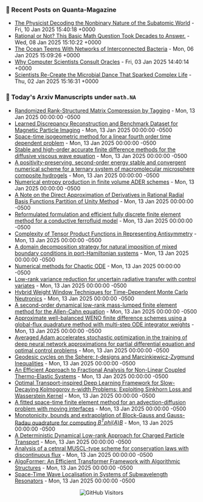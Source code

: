 ### 📝 Recent Posts on Quanta-Magazine
<!-- quanta starts -->
* <a href="https://www.quantamagazine.org/the-physicist-decoding-the-nonbinary-nature-of-the-subatomic-world-20250110/">The Physicist Decoding the Nonbinary Nature of the Subatomic World</a> - Fri, 10 Jan 2025 15:40:18 +0000
* <a href="https://www.quantamagazine.org/rational-or-not-this-basic-math-question-took-decades-to-answer-20250108/">Rational or Not? This Basic Math Question Took Decades to Answer.</a> - Wed, 08 Jan 2025 15:10:22 +0000
* <a href="https://www.quantamagazine.org/the-ocean-teems-with-networks-of-interconnected-bacteria-20250106/">The Ocean Teems With Networks of Interconnected Bacteria</a> - Mon, 06 Jan 2025 15:09:26 +0000
* <a href="https://www.quantamagazine.org/why-computer-scientists-consult-oracles-20250103/">Why Computer Scientists Consult Oracles</a> - Fri, 03 Jan 2025 14:40:14 +0000
* <a href="https://www.quantamagazine.org/scientists-re-create-the-microbial-dance-that-sparked-complex-life-20250102/">Scientists Re-Create the Microbial Dance That Sparked Complex Life</a> - Thu, 02 Jan 2025 15:16:31 +0000
<!-- quanta ends -->


### 📝 Today's Arxiv Manuscripts under ``math.NA``
<!-- arxiv-math-na starts -->
* <a href="https://arxiv.org/abs/2501.05528">Randomized Rank-Structured Matrix Compression by Tagging</a> - Mon, 13 Jan 2025 00:00:00 -0500
* <a href="https://arxiv.org/abs/2501.05583">Learned Discrepancy Reconstruction and Benchmark Dataset for Magnetic Particle Imaging</a> - Mon, 13 Jan 2025 00:00:00 -0500
* <a href="https://arxiv.org/abs/2501.05726">Space-time isogeometric method for a linear fourth order time dependent problem</a> - Mon, 13 Jan 2025 00:00:00 -0500
* <a href="https://arxiv.org/abs/2501.05771">Stable and high-order accurate finite difference methods for the diffusive viscous wave equation</a> - Mon, 13 Jan 2025 00:00:00 -0500
* <a href="https://arxiv.org/abs/2501.05776">A positivity-preserving, second-order energy stable and convergent numerical scheme for a ternary system of macromolecular microsphere composite hydrogels</a> - Mon, 13 Jan 2025 00:00:00 -0500
* <a href="https://arxiv.org/abs/2501.05872">Numerical entropy production in finite volume ADER schemes</a> - Mon, 13 Jan 2025 00:00:00 -0500
* <a href="https://arxiv.org/abs/2501.05902">A Note on the Direct Approximation of Derivatives in Rational Radial Basis Functions Partition of Unity Method</a> - Mon, 13 Jan 2025 00:00:00 -0500
* <a href="https://arxiv.org/abs/2501.05941">Reformulated formulation and efficient fully discrete finite element method for a conductive ferrofluid model</a> - Mon, 13 Jan 2025 00:00:00 -0500
* <a href="https://arxiv.org/abs/2501.05958">Complexity of Tensor Product Functions in Representing Antisymmetry</a> - Mon, 13 Jan 2025 00:00:00 -0500
* <a href="https://arxiv.org/abs/2501.06107">A domain decomposition strategy for natural imposition of mixed boundary conditions in port-Hamiltonian systems</a> - Mon, 13 Jan 2025 00:00:00 -0500
* <a href="https://arxiv.org/abs/2501.06123">Numerical methods for Chaotic ODE</a> - Mon, 13 Jan 2025 00:00:00 -0500
* <a href="https://arxiv.org/abs/2501.06125">Low-rank variance reduction for uncertain radiative transfer with control variates</a> - Mon, 13 Jan 2025 00:00:00 -0500
* <a href="https://arxiv.org/abs/2501.06144">Hybrid Weight Window Techniques for Time-Dependent Monte Carlo Neutronics</a> - Mon, 13 Jan 2025 00:00:00 -0500
* <a href="https://arxiv.org/abs/2501.06145">A second-order dynamical low-rank mass-lumped finite element method for the Allen-Cahn equation</a> - Mon, 13 Jan 2025 00:00:00 -0500
* <a href="https://arxiv.org/abs/2501.06155">Approximate well-balanced WENO finite difference schemes using a global-flux quadrature method with multi-step ODE integrator weights</a> - Mon, 13 Jan 2025 00:00:00 -0500
* <a href="https://arxiv.org/abs/2501.06081">Averaged Adam accelerates stochastic optimization in the training of deep neural network approximations for partial differential equation and optimal control problems</a> - Mon, 13 Jan 2025 00:00:00 -0500
* <a href="https://arxiv.org/abs/2501.06120">Geodesic cycles on the Sphere: $t$-designs and Marcinkiewicz-Zygmund Inequalities</a> - Mon, 13 Jan 2025 00:00:00 -0500
* <a href="https://arxiv.org/abs/2501.06127">An Efficient Approach to Fractional Analysis for Non-Linear Coupled Thermo-Elastic Systems</a> - Mon, 13 Jan 2025 00:00:00 -0500
* <a href="https://arxiv.org/abs/2308.13840">Optimal Transport-inspired Deep Learning Framework for Slow-Decaying Kolmogorov n-width Problems: Exploiting Sinkhorn Loss and Wasserstein Kernel</a> - Mon, 13 Jan 2025 00:00:00 -0500
* <a href="https://arxiv.org/abs/2407.08439">A fitted space-time finite element method for an advection-diffusion problem with moving interfaces</a> - Mon, 13 Jan 2025 00:00:00 -0500
* <a href="https://arxiv.org/abs/2407.21505">Monotonicity, bounds and extrapolation of Block-Gauss and Gauss-Radau quadrature for computing $B^T phi (A) B$</a> - Mon, 13 Jan 2025 00:00:00 -0500
* <a href="https://arxiv.org/abs/2412.09484">A Deterministic Dynamical Low-rank Approach for Charged Particle Transport</a> - Mon, 13 Jan 2025 00:00:00 -0500
* <a href="https://arxiv.org/abs/2501.04620">Analysis of a cetnral MUSCL-type scheme for conservation laws with discontinuous flux</a> - Mon, 13 Jan 2025 00:00:00 -0500
* <a href="https://arxiv.org/abs/2402.13572">AlgoFormer: An Efficient Transformer Framework with Algorithmic Structures</a> - Mon, 13 Jan 2025 00:00:00 -0500
* <a href="https://arxiv.org/abs/2409.10100">Space-Time Wave Localisation in Systems of Subwavelength Resonators</a> - Mon, 13 Jan 2025 00:00:00 -0500
<!-- arxiv-math-na ends -->

<div align="center">
  
![GitHub Visitors](https://api.visitorbadge.io/api/visitors?path=https%3A%2F%2Fgithub.com%2Flowrank&label=profile%20views&labelColor=%231e1e2e&countColor=%23cba6f7)



</div>
